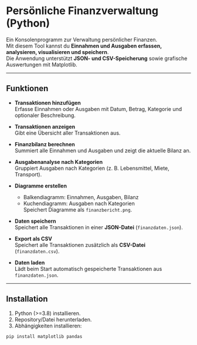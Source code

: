 #  Persönliche Finanzverwaltung (Python)

Ein Konsolenprogramm zur Verwaltung persönlicher Finanzen.  
Mit diesem Tool kannst du **Einnahmen und Ausgaben erfassen, analysieren, visualisieren und speichern**.  
Die Anwendung unterstützt **JSON- und CSV-Speicherung** sowie grafische Auswertungen mit Matplotlib.  

---

##  Funktionen

- **Transaktionen hinzufügen**  
  Erfasse Einnahmen oder Ausgaben mit Datum, Betrag, Kategorie und optionaler Beschreibung.

- **Transaktionen anzeigen**  
  Gibt eine Übersicht aller Transaktionen aus.

- **Finanzbilanz berechnen**  
  Summiert alle Einnahmen und Ausgaben und zeigt die aktuelle Bilanz an.

- **Ausgabenanalyse nach Kategorien**  
  Gruppiert Ausgaben nach Kategorien (z. B. Lebensmittel, Miete, Transport).

- **Diagramme erstellen**  
  - Balkendiagramm: Einnahmen, Ausgaben, Bilanz  
  - Kuchendiagramm: Ausgaben nach Kategorien  
  Speichert Diagramme als `finanzbericht.png`.

- **Daten speichern**  
  Speichert alle Transaktionen in einer **JSON-Datei** (`finanzdaten.json`).  

- **Export als CSV**  
  Speichert alle Transaktionen zusätzlich als **CSV-Datei** (`finanzdaten.csv`).  

- **Daten laden**  
  Lädt beim Start automatisch gespeicherte Transaktionen aus `finanzdaten.json`.  

---

##  Installation

1. Python (>=3.8) installieren.  
2. Repository/Datei herunterladen.  
3. Abhängigkeiten installieren:

```bash
pip install matplotlib pandas
```
